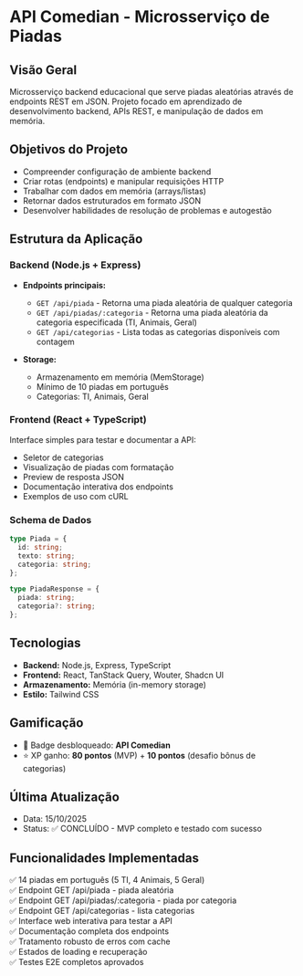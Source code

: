# API Comedian - Microsserviço de Piadas

## Visão Geral
Microsserviço backend educacional que serve piadas aleatórias através de endpoints REST em JSON. Projeto focado em aprendizado de desenvolvimento backend, APIs REST, e manipulação de dados em memória.

## Objetivos do Projeto
- Compreender configuração de ambiente backend
- Criar rotas (endpoints) e manipular requisições HTTP
- Trabalhar com dados em memória (arrays/listas)
- Retornar dados estruturados em formato JSON
- Desenvolver habilidades de resolução de problemas e autogestão

## Estrutura da Aplicação

### Backend (Node.js + Express)
- **Endpoints principais:**
  - `GET /api/piada` - Retorna uma piada aleatória de qualquer categoria
  - `GET /api/piadas/:categoria` - Retorna uma piada aleatória da categoria especificada (TI, Animais, Geral)
  - `GET /api/categorias` - Lista todas as categorias disponíveis com contagem

- **Storage:** 
  - Armazenamento em memória (MemStorage)
  - Mínimo de 10 piadas em português
  - Categorias: TI, Animais, Geral

### Frontend (React + TypeScript)
Interface simples para testar e documentar a API:
- Seletor de categorias
- Visualização de piadas com formatação
- Preview de resposta JSON
- Documentação interativa dos endpoints
- Exemplos de uso com cURL

### Schema de Dados
```typescript
type Piada = {
  id: string;
  texto: string;
  categoria: string;
};

type PiadaResponse = {
  piada: string;
  categoria?: string;
};
```

## Tecnologias
- **Backend:** Node.js, Express, TypeScript
- **Frontend:** React, TanStack Query, Wouter, Shadcn UI
- **Armazenamento:** Memória (in-memory storage)
- **Estilo:** Tailwind CSS

## Gamificação
- 🎤 Badge desbloqueado: **API Comedian**
- ⭐ XP ganho: **80 pontos** (MVP) + **10 pontos** (desafio bônus de categorias)

## Última Atualização
- Data: 15/10/2025
- Status: ✅ CONCLUÍDO - MVP completo e testado com sucesso

## Funcionalidades Implementadas
✅ 14 piadas em português (5 TI, 4 Animais, 5 Geral)  
✅ Endpoint GET /api/piada - piada aleatória  
✅ Endpoint GET /api/piadas/:categoria - piada por categoria  
✅ Endpoint GET /api/categorias - lista categorias  
✅ Interface web interativa para testar a API  
✅ Documentação completa dos endpoints  
✅ Tratamento robusto de erros com cache  
✅ Estados de loading e recuperação  
✅ Testes E2E completos aprovados
